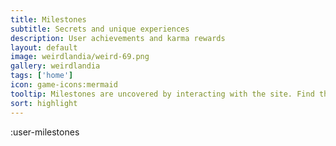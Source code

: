 ```yaml
---
title: Milestones
subtitle: Secrets and unique experiences
description: User achievements and karma rewards
layout: default
image: weirdlandia/weird-69.png
gallery: weirdlandia
tags: ['home']
icon: game-icons:mermaid
tooltip: Milestones are uncovered by interacting with the site. Find them all.
sort: highlight
---
```


:user-milestones
